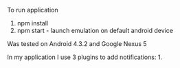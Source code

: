 To run application

1. npm install
2. npm start - launch emulation on default android device

Was tested on Android 4.3.2 and Google Nexus 5

In my application I use 3 plugins to add notifications:
1.